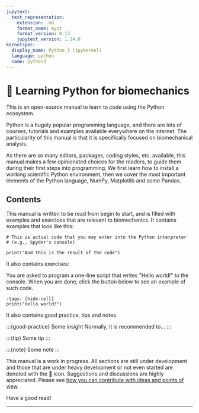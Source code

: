 ```yaml
---
jupytext:
  text_representation:
    extension: .md
    format_name: myst
    format_version: 0.13
    jupytext_version: 1.14.0
kernelspec:
  display_name: Python 3 (ipykernel)
  language: python
  name: python3
---
```


# 🚧 Learning Python for biomechanics

This is an open-source manual to learn to code using the Python ecosystem.

Python is a hugely popular programming language, and there are lots of courses, tutorials and examples available everywhere on the internet. The particularity of this manual is that it is specifically focused on biomechanical analysis.

As there are so many editors, packages, coding styles, etc. available, this manual makes a few opinionated choices for the readers, to guide them during their first steps into programming. We first learn how to install a working scientific Python environment, then we cover the most important elements of the Python language, NumPy, Matplotlib and some Pandas.

## Contents

This manual is written to be read from begin to start, and is filled with examples and exercices that are relevant to biomechanics. It contains examples that look like this:

```{code-cell}
# This is actual code that you may enter into the Python interpreter
# (e.g., Spyder's console)

print("And this is the result of the code")
```

It also contains exercises:

You are asked to program a one-line script that writes "Hello world!" to the console. When you are done, click the button below to see an example of such code.

```{code-cell}
:tags: [hide-cell]
print("Hello world!")
```

It also contains good practice, tips and notes.

:::{good-practice} Some insight
Normally, it is recommended to...
:::

:::{tip}
Some tip
:::

:::{note}
Some note
:::


This manual is a work in progress. All sections are still under development and those that are under heavy development or not even started are denoted with the 🚧 icon. Suggestions and discussions are highly appreciated. Please see [how you can contribute with ideas and points of view](dev_contributing.md).

Have a good read!

---------------------------------


```{tableofcontents}
```
